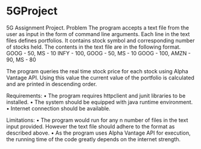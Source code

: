 # 5GProject
5G Assignment Project.
Problem
The program accepts a text file from the user as input in the form of command line arguments. Each line in the text files defines portfolios. It contains stock symbol and corresponding number of stocks held. The contents in the text file are in the following format.
GOOG - 50, MS - 10
INFY - 100, GOOG - 50, MS - 10
GOOG - 100, AMZN - 90, MS - 80

The program queries the real time stock price for each stock using Alpha Vantage API. Using this value the current value of the portfolio is calculated and are printed in descending order.

Requirements:
•	The program requires httpclient and junit libraries to be installed. 
•	The system should be equipped with java runtime environment. 
•	Internet connection should be available.

Limitations:
•	The program would run for any n number of files in the text input provided. However the text file should adhere to the format as described above. 
•	As the program uses Alpha Vantage API for execution, the running time of the code greatly depends on the internet strength.  


